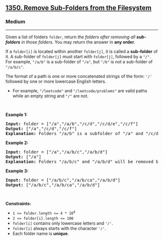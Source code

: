 <h2><a href="https://leetcode.com/problems/remove-sub-folders-from-the-filesystem/solutions/?envType=daily-question&envId=2025-07-19">1350. Remove Sub-Folders from the Filesystem</a></h2><h3>Medium</h3><hr><p>Given a list of folders <code>folder</code>, return <em>the folders after removing all <strong>sub-folders</strong> in those folders</em>. You may return the answer in <strong>any order</strong>.</p>

<p>If a <code>folder[i]</code> is located within another <code>folder[j]</code>, it is called a <strong>sub-folder</strong> of it. A sub-folder of <code>folder[j]</code> must start with <code>folder[j]</code>, followed by a <code>&quot;/&quot;</code>. For example, <code>&quot;/a/b&quot;</code> is a sub-folder of <code>&quot;/a&quot;</code>, but <code>&quot;/b&quot;</code> is not a sub-folder of <code>&quot;/a/b/c&quot;</code>.</p>

<p>The format of a path is one or more concatenated strings of the form: <code>&#39;/&#39;</code> followed by one or more lowercase English letters.</p>

<ul>
	<li>For example, <code>&quot;/leetcode&quot;</code> and <code>&quot;/leetcode/problems&quot;</code> are valid paths while an empty string and <code>&quot;/&quot;</code> are not.</li>
</ul>

<p>&nbsp;</p>
<p><strong class="example">Example 1:</strong></p>

<pre>
<strong>Input:</strong> folder = [&quot;/a&quot;,&quot;/a/b&quot;,&quot;/c/d&quot;,&quot;/c/d/e&quot;,&quot;/c/f&quot;]
<strong>Output:</strong> [&quot;/a&quot;,&quot;/c/d&quot;,&quot;/c/f&quot;]
<strong>Explanation:</strong> Folders &quot;/a/b&quot; is a subfolder of &quot;/a&quot; and &quot;/c/d/e&quot; is inside of folder &quot;/c/d&quot; in our filesystem.
</pre>

<p><strong class="example">Example 2:</strong></p>

<pre>
<strong>Input:</strong> folder = [&quot;/a&quot;,&quot;/a/b/c&quot;,&quot;/a/b/d&quot;]
<strong>Output:</strong> [&quot;/a&quot;]
<strong>Explanation:</strong> Folders &quot;/a/b/c&quot; and &quot;/a/b/d&quot; will be removed because they are subfolders of &quot;/a&quot;.
</pre>

<p><strong class="example">Example 3:</strong></p>

<pre>
<strong>Input:</strong> folder = [&quot;/a/b/c&quot;,&quot;/a/b/ca&quot;,&quot;/a/b/d&quot;]
<strong>Output:</strong> [&quot;/a/b/c&quot;,&quot;/a/b/ca&quot;,&quot;/a/b/d&quot;]
</pre>

<p>&nbsp;</p>
<p><strong>Constraints:</strong></p>

<ul>
	<li><code>1 &lt;= folder.length &lt;= 4 * 10<sup>4</sup></code></li>
	<li><code>2 &lt;= folder[i].length &lt;= 100</code></li>
	<li><code>folder[i]</code> contains only lowercase letters and <code>&#39;/&#39;</code>.</li>
	<li><code>folder[i]</code> always starts with the character <code>&#39;/&#39;</code>.</li>
	<li>Each folder name is <strong>unique</strong>.</li>
</ul>
